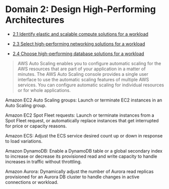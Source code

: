 # Domain 2: Design High-Performing Architectures

* [2.1 Identify elastic and scalable compute solutions for a workload](2.1)

* [2.3 Select high-performing networking solutions for a workload](2.3)

* [2.4 Choose high-performing database solutions for a workload](2.4)

> AWS Auto Scaling enables you to configure automatic scaling for the AWS resources that are part of your application in a matter of minutes. The AWS Auto Scaling console provides a single user interface to use the automatic scaling features of multiple AWS services. You can configure automatic scaling for individual resources or for whole applications.

Amazon EC2 Auto Scaling groups: Launch or terminate EC2 instances in an Auto Scaling group.

Amazon EC2 Spot Fleet requests: Launch or terminate instances from a Spot Fleet request, or automatically replace instances that get interrupted for price or capacity reasons.

Amazon ECS: Adjust the ECS service desired count up or down in response to load variations.

Amazon DynamoDB: Enable a DynamoDB table or a global secondary index to increase or decrease its provisioned read and write capacity to handle increases in traffic without throttling.

Amazon Aurora: Dynamically adjust the number of Aurora read replicas provisioned for an Aurora DB cluster to handle changes in active connections or workload.

